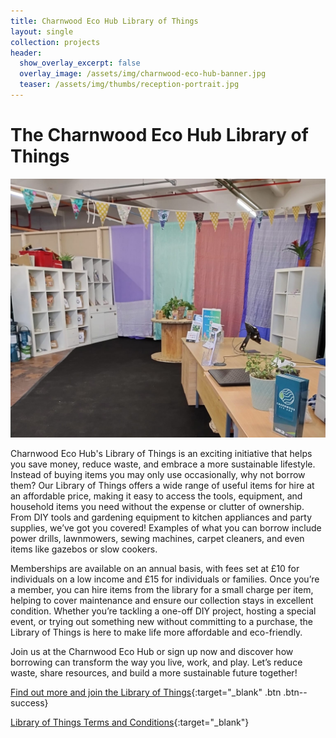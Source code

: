 ```yaml
---
title: Charnwood Eco Hub Library of Things
layout: single
collection: projects
header:
  show_overlay_excerpt: false
  overlay_image: /assets/img/charnwood-eco-hub-banner.jpg
  teaser: /assets/img/thumbs/reception-portrait.jpg
---
```


# The Charnwood Eco Hub Library of Things 

![Charnwood Eco Hub Library of Things](/assets/img/reception-portrait.jpg)

Charnwood Eco Hub's Library of Things is an exciting initiative that helps you save money, reduce waste, and embrace a more sustainable lifestyle. Instead of buying items you may only use occasionally, why not borrow them? Our Library of Things offers a wide range of useful items for hire at an affordable price, making it easy to access the tools, equipment, and household items you need without the expense or clutter of ownership. From DIY tools and gardening equipment to kitchen appliances and party supplies, we’ve got you covered! Examples of what you can borrow include power drills, lawnmowers, sewing machines, carpet cleaners, and even items like gazebos or slow cookers.

Memberships are available on an annual basis, with fees set at £10 for individuals on a low income and £15 for individuals or families. Once you’re a member, you can hire items from the library for a small charge per item, helping to cover maintenance and ensure our collection stays in excellent condition. Whether you’re tackling a one-off DIY project, hosting a special event, or trying out something new without committing to a purchase, the Library of Things is here to make life more affordable and eco-friendly.

Join us at the Charnwood Eco Hub or sign up now and discover how borrowing can transform the way you live, work, and play. Let’s reduce waste, share resources, and build a more sustainable future together!

[Find out more and join the Library of Things](https://charnwoodecohub.lend-engine-app.com/){:target="_blank" .btn .btn--success}

[Library of Things Terms and Conditions](/policies/Charnwood%20Eco%20Hub%20Library%20of%20Things%20Terms%20and%20Conditions.pdf){:target="_blank"}

